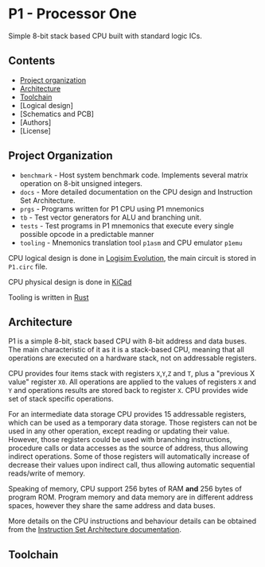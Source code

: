 # P1 - Processor One 

Simple 8-bit stack based CPU built with standard logic ICs.

## Contents

- [Project organization](#project-organization)
- [Architecture](#architecture)
- [Toolchain](#toolchain)
- [Logical design]
- [Schematics and PCB]
- [Authors]
- [License]

## Project Organization

* `benchmark` - Host system benchmark code. Implements several matrix operation on 8-bit
unsigned integers.
* `docs` - More detailed documentation on the CPU design and Instruction Set Architecture.
* `prgs` - Programs written for P1 CPU using P1 mnemonics
* `tb` - Test vector generators for ALU and branching unit. 
* `tests` - Test programs in P1 mnemonics that execute every single possible opcode in a predictable manner
* `tooling` - Mnemonics translation tool `p1asm` and CPU emulator `p1emu`

CPU logical design is done in [Logisim Evolution](https://github.com/logisim-evolution/logisim-evolution), the main circuit is 
stored in `P1.circ` file. 

CPU physical design is done in [KiCad](https://www.kicad.org/)

Tooling is written in [Rust](https://rustup.rs/)

## Architecture

P1 is a simple 8-bit, stack based CPU with 8-bit address and data buses. The main characteristic of it as it is a 
stack-based CPU, meaning that all operations are executed on a hardware stack, not on addressable registers.

CPU provides four items stack with registers `X`,`Y`,`Z` and `T`, plus a "previous X value" register `X0`. 
All operations are applied to the values of registers `X` and `Y` and operations results are stored back to register `X`. 
CPU provides wide set of stack specific operations.

For an intermediate data storage CPU provides 15 addressable registers, which can be used as a temporary data storage. 
Those registers can not be used in any other operation, except reading or updating their value. However, those 
registers could be used with branching instructions, procedure calls or data accesses as the source of address, 
thus allowing indirect operations. Some of those registers will automatically increase of decrease their values upon 
indirect call, thus allowing automatic sequential reads/write of memory.

Speaking of memory, CPU support 256 bytes of RAM **and** 256 bytes of program ROM. Program memory and data memory are in 
different address spaces, however they share the same address and data buses.

More details on the CPU instructions and behaviour details can be obtained from the [Instruction Set Architecture documentation](/docs/ISA.md).

## Toolchain